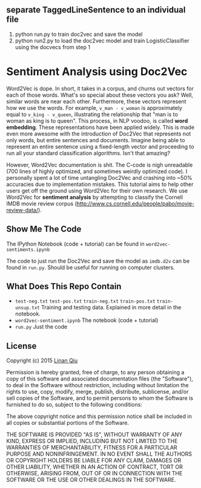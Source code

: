 ## separate TaggedLineSentence to an individual file
1. python run.py to train doc2vec and save the model
2. python run2.py to load the doc2vec model and train LogisticClassifier using the 
docvecs from step 1


# Sentiment Analysis using Doc2Vec

Word2Vec is dope. In short, it takes in a corpus, and churns out vectors for each of those words. What's so special about these vectors you ask? Well, similar words are near each other. Furthermore, these vectors represent how we use the words. For example, `v_man - v_woman` is approximately equal to `v_king - v_queen`, illustrating the relationship that "man is to woman as king is to queen". This process, in NLP voodoo, is called **word embedding**. These representations have been applied widely. This is made even more awesome with the introduction of Doc2Vec that represents not only words, but entire sentences and documents. Imagine being able to represent an entire sentence using a fixed-length vector and proceeding to run all your standard classification algorithms. Isn't that amazing?

However, Word2Vec documentation is shit. The C-code is nigh unreadable (700 lines of highly optimized, and sometimes weirdly optimized code). I personally spent a lot of time untangling Doc2Vec and crashing into ~50% accuracies due to implementation mistakes. This tutorial aims to help other users get off the ground using Word2Vec for their own research. We use Word2Vec for **sentiment analysis** by attempting to classify the Cornell IMDB movie review corpus (http://www.cs.cornell.edu/people/pabo/movie-review-data/).

## Show Me The Code

The IPython Notebook (code + tutorial) can be found in `word2vec-sentiments.ipynb`

The code to just run the Doc2Vec and save the model as `imdb.d2v` can be found in `run.py`. Should be useful for running on computer clusters.

## What Does This Repo Contain

- `test-neg.txt` `test-pos.txt` `train-neg.txt` `train-pos.txt` `train-unsup.txt` Training and testing data. Explained in more detail in the notebook.
- `word2vec-sentiment.ipynb` The notebook (code + tutorial)
- `run.py` Just the code

## License

Copyright (c) 2015 [Linan Qiu](https://github.com/linanqiu)

Permission is hereby granted, free of charge, to any person obtaining a copy of this software and associated documentation files (the "Software"), to deal in the Software without restriction, including without limitation the rights to use, copy, modify, merge, publish, distribute, sublicense, and/or sell copies of the Software, and to permit persons to whom the Software is furnished to do so, subject to the following conditions:

The above copyright notice and this permission notice shall be included in all copies or substantial portions of the Software.

THE SOFTWARE IS PROVIDED "AS IS", WITHOUT WARRANTY OF ANY KIND, EXPRESS OR IMPLIED, INCLUDING BUT NOT LIMITED TO THE WARRANTIES OF MERCHANTABILITY, FITNESS FOR A PARTICULAR PURPOSE AND NONINFRINGEMENT. IN NO EVENT SHALL THE AUTHORS OR COPYRIGHT HOLDERS BE LIABLE FOR ANY CLAIM, DAMAGES OR OTHER LIABILITY, WHETHER IN AN ACTION OF CONTRACT, TORT OR OTHERWISE, ARISING FROM, OUT OF OR IN CONNECTION WITH THE SOFTWARE OR THE USE OR OTHER DEALINGS IN THE SOFTWARE.

